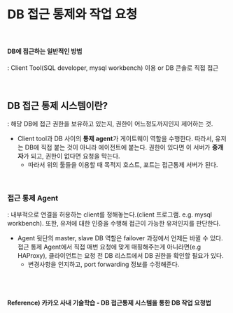 # DB 접근 통제와 작업 요청

<br>

#### DB에 접근하는 일반적인 방법

: Client Tool(SQL developer, mysql workbench) 이용 or DB 콘솔로 직접 접근

<br>

## DB 접근 통제 시스템이란?

: 해당 DB에 접근 권한을 보유하고 있는지, 권한이 어느정도까지인지 제어하는 것.

* Client tool과 DB 사이의 **통제 agent**가 게이트웨이 역할을 수행한다. 따라서, 유저는 DB에 직접 붙는 것이 아니라 에이전트에 붙는다. 권한이 있다면 이 서버가 **중개자**가 되고, 권한이 없다면 요청을 막는다.
  * 따라서 위의 툴들을 이용할 때 목적지 호스트, 포트는 접근통제 서버가 된다.

<br>

### 접근 통제 Agent

: 내부적으로 연결을 허용하는 client를 정해놓는다.(client 프로그램. e.g. mysql workbench). 또한, 유저에 대한 인증을 수행해 접근이 가능한 유저인지를 판단한다.

* Agent 뒷단의 master, slave DB 역할은 failover 과정에서 언제든 바뀔 수 있다. 접근 통제 Agent에서 직접 매번 요청에 맞게 매핑해주는게 아니라면(e.g HAProxy), 클라이언트는 요청 전 DB 리스트에서 DB 권한을 확인할 필요가 있다.
  * 변경사항을 인지하고, port forwarding 정보를 수정해준다.

<br><br>

#### Reference) 카카오 사내 기술학습 - DB 접근통제 시스템을 통한 DB 작업 요청법